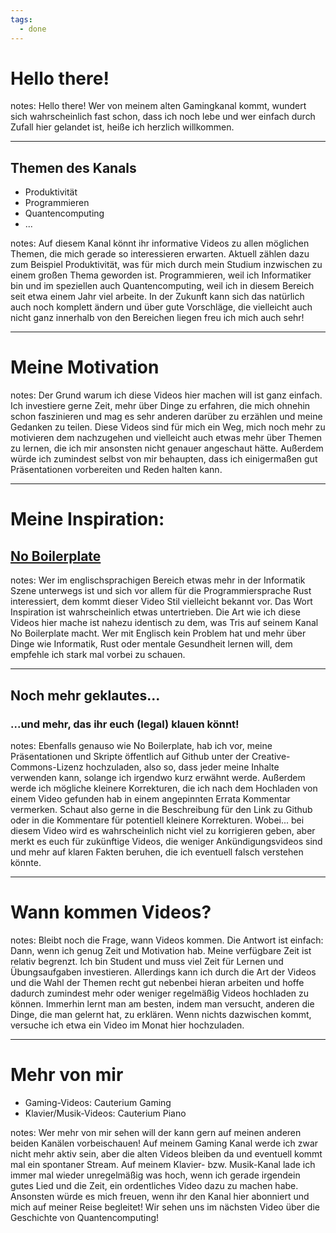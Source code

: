 ```yaml
---
tags:
  - done
---
```

# Hello there!

notes:
Hello there! Wer von meinem alten Gamingkanal kommt, wundert sich wahrscheinlich fast schon, dass ich noch lebe und wer einfach durch Zufall hier gelandet ist, heiße ich herzlich willkommen.

---
## Themen des Kanals

- Produktivität
- Programmieren
- Quantencomputing
- ...

notes:
Auf diesem Kanal könnt ihr informative Videos zu allen möglichen Themen, die mich gerade so interessieren erwarten. Aktuell zählen dazu zum Beispiel Produktivität, was für mich durch mein Studium inzwischen zu einem großen Thema geworden ist. Programmieren, weil ich Informatiker bin und im speziellen auch Quantencomputing, weil ich in diesem Bereich seit etwa einem Jahr viel arbeite. In der Zukunft kann sich das natürlich auch noch komplett ändern und über gute Vorschläge, die vielleicht auch nicht ganz innerhalb von den Bereichen liegen freu ich mich auch sehr!

---
# Meine Motivation

notes:
Der Grund warum ich diese Videos hier machen will ist ganz einfach. Ich investiere gerne Zeit, mehr über Dinge zu erfahren, die mich ohnehin schon faszinieren und mag es sehr anderen darüber zu erzählen und meine Gedanken zu teilen. Diese Videos sind für mich ein Weg, mich noch mehr zu motivieren dem nachzugehen und vielleicht auch etwas mehr über Themen zu lernen, die ich mir ansonsten nicht genauer angeschaut hätte.
Außerdem würde ich zumindest selbst von mir behaupten, dass ich einigermaßen gut Präsentationen vorbereiten und Reden halten kann.

---
# Meine Inspiration:
## [No Boilerplate](https://www.youtube.com/@NoBoilerplate)

notes:
Wer im englischsprachigen Bereich etwas mehr in der Informatik Szene unterwegs ist und sich vor allem für die Programmiersprache Rust interessiert, dem kommt dieser Video Stil vielleicht bekannt vor. Das Wort Inspiration ist wahrscheinlich etwas untertrieben. Die Art wie ich diese Videos hier mache ist nahezu identisch zu dem, was Tris auf seinem Kanal No Boilerplate macht. Wer mit Englisch kein Problem hat und mehr über Dinge wie Informatik, Rust oder mentale Gesundheit lernen will, dem empfehle ich stark mal vorbei zu schauen.

---
## Noch mehr geklautes...
### ...und mehr, das ihr euch (legal) klauen könnt!

notes:
Ebenfalls genauso wie No Boilerplate, hab ich vor, meine Präsentationen und Skripte öffentlich auf Github unter der Creative-Commons-Lizenz hochzuladen, also so, dass jeder meine Inhalte verwenden kann, solange ich irgendwo kurz erwähnt werde. Außerdem werde ich mögliche kleinere Korrekturen, die ich nach dem Hochladen von einem Video gefunden hab in einem angepinnten Errata Kommentar vermerken. Schaut also gerne in die Beschreibung für den Link zu Github oder in die Kommentare für potentiell kleinere Korrekturen.
Wobei... bei diesem Video wird es wahrscheinlich nicht viel zu korrigieren geben, aber merkt es euch für zukünftige Videos, die weniger Ankündigungsvideos sind und mehr auf klaren Fakten beruhen, die ich eventuell falsch verstehen könnte.

---
# Wann kommen Videos?

notes:
Bleibt noch die Frage, wann Videos kommen. Die Antwort ist einfach: Dann, wenn ich genug Zeit und Motivation hab. Meine verfügbare Zeit ist relativ begrenzt. Ich bin Student und muss viel Zeit für Lernen und Übungsaufgaben investieren. Allerdings kann ich durch die Art der Videos und die Wahl der Themen recht gut nebenbei hieran arbeiten und hoffe dadurch zumindest mehr oder weniger regelmäßig Videos hochladen zu können. Immerhin lernt man am besten, indem man versucht, anderen die Dinge, die man gelernt hat, zu erklären.
Wenn nichts dazwischen kommt, versuche ich etwa ein Video im Monat hier hochzuladen.

---
# Mehr von mir

- Gaming-Videos: Cauterium Gaming
- Klavier/Musik-Videos: Cauterium Piano

notes:
Wer mehr von mir sehen will der kann gern auf meinen anderen beiden Kanälen vorbeischauen! Auf meinem Gaming Kanal werde ich zwar nicht mehr aktiv sein, aber die alten Videos bleiben da und eventuell kommt mal ein spontaner Stream. Auf meinem Klavier- bzw. Musik-Kanal lade ich immer mal wieder unregelmäßig was hoch, wenn ich gerade irgendein gutes Lied und die Zeit, ein ordentliches Video dazu zu machen habe.
Ansonsten würde es mich freuen, wenn ihr den Kanal hier abonniert und mich auf meiner Reise begleitet!
Wir sehen uns im nächsten Video über die Geschichte von Quantencomputing!